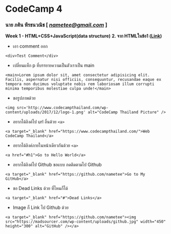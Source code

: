 # CodeCamp 4

### นาย ภคิน พีรธนวณิช  [ *nametee@gmail.com* ]

**Week 1 - HTML+CSS+JavaScript(data structure)** 
**2.  จาก HTMLในข้อ1 ([Link](https://docs.google.com/presentation/d/15itXNyf0WZzVfch8-nvnNMjdFSqx0kcoZXYEUP1J3VM/edit#slide=id.g640c0252c5_0_59))**
-  เอา comment ออก
```
<div>Test Comment</div>
```
    
-  เปลี่ยนแท็ก p ที่บรรยายความเป็นตัวเราเป็น main
```
<main>Lorem ipsum dolor sit, amet consectetur adipisicing elit. Facilis, aspernatur nisi officiis, consequuntur, recusandae eaque ex tempora non ducimus voluptate nobis rem laboriosam illum corrupti minima temporibus molestiae culpa unde!</main>
```
    
-  ขอรูปภาพด้วย
```
<img src='http://www.codecampthailand.com/wp-content/uploads/2017/12/logo-1.png' alt="CodeCamp Thailand Picture" />
```
    
-  อยากได้ลิงค์ไป url อื่นด้วย `<a>`
```
<a target="_blank" href="https://www.codecampthailand.com/">Web CodeCamp Thailand</a>
```
    
-  อยากได้ลิงค์ภายในหน้าเดียวกันด้วย `<a>`
```
<a href="#h1">Go to Hello World</a>
```
    
-  อยากได้ลิงค์ไป Github ขอแบบ กดติดตามไป Github
```
<a target="_blank" href="https://github.com/nametee">Go to My GitHub</a>
```
    
-  ขอ Dead Links ด้วย ที่ไหนก็ได้
```
<a target="_blank" href="#">Dead Links</a>
```
    
-  Image ก็ Link ไป Github ด้วย
```
<a target="_blank" href="https://github.com/nametee"><img src="https://madsourcer.com/wp-content/uploads/github.jpg" width="450" height="300" alt="GitHub" /></a>
```
